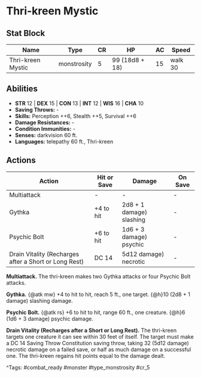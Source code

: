 # Thri-kreen Mystic

## Stat Block

| Name | Type | CR | HP | AC | Speed |
|------|------|----|----|----|-------|
| Thri-kreen Mystic | monstrosity | 5 | 99 (18d8 + 18) | 15 | walk 30 |

## Abilities

- **STR** 12 | **DEX** 15 | **CON** 13 | **INT** 12 | **WIS** 16 | **CHA** 10
- **Saving Throws:** -  
- **Skills:** Perception ++6, Stealth ++5, Survival ++6  
- **Damage Resistances:** -  
- **Condition Immunities:** -  
- **Senses:** darkvision 60 ft.  
- **Languages:** telepathy 60 ft., Thri-kreen


## Actions

| Action | Hit or Save | Damage | On Save |
|--------|--------------|--------|----------|
| Multiattack | - | - | - |
| Gythka | +4 to hit | 2d8 + 1 damage) slashing | - |
| Psychic Bolt | +6 to hit | 1d6 + 3 damage) psychic | - |
| Drain Vitality (Recharges after a Short or Long Rest) | DC 14 | 5d12 damage) necrotic | - |

**Multiattack.** The thri-kreen makes two Gythka attacks or four Psychic Bolt attacks.

**Gythka.** {@atk mw} +4 to hit to hit, reach 5 ft., one target. {@h}10 (2d8 + 1 damage) slashing damage.

**Psychic Bolt.** {@atk rs} +6 to hit to hit, range 60 ft., one creature. {@h}6 (1d6 + 3 damage) psychic damage.

**Drain Vitality (Recharges after a Short or Long Rest).** The thri-kreen targets one creature it can see within 30 feet of itself. The target must make a DC 14 Saving Throw Constitution saving throw, taking 32 (5d12 damage) necrotic damage on a failed save, or half as much damage on a successful one. The thri-kreen regains hit points equal to the damage dealt.


^Tags: #combat_ready #monster #type_monstrosity #cr_5
